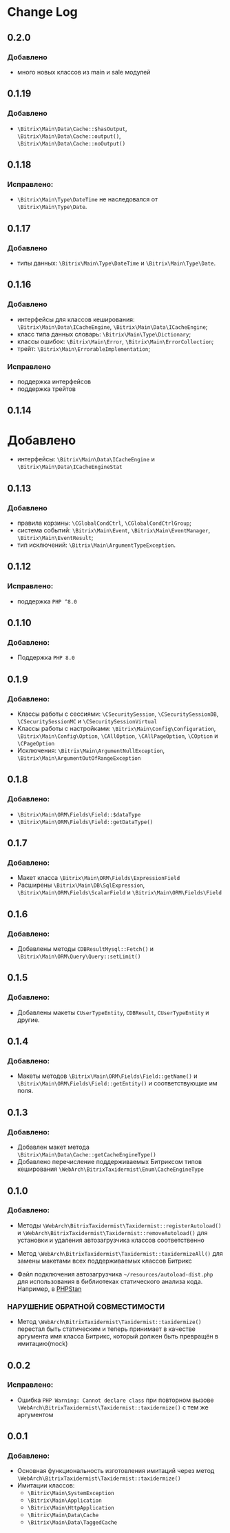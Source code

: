 # Change Log

0.2.0
------

### Добавлено

- много новых классов из main и sale модулей

0.1.19
------

### Добавлено

- `\Bitrix\Main\Data\Cache::$hasOutput`, `\Bitrix\Main\Data\Cache::output()`, `\Bitrix\Main\Data\Cache::noOutput()`

0.1.18
------

### Исправлено:

- `\Bitrix\Main\Type\DateTime` не наследовался от `\Bitrix\Main\Type\Date`.

0.1.17
------

### Добавлено

- типы данных: `\Bitrix\Main\Type\DateTime` и `\Bitrix\Main\Type\Date`.

0.1.16
------

### Добавлено

- интерфейсы для классов кеширования: `\Bitrix\Main\Data\ICacheEngine`, `\Bitrix\Main\Data\ICacheEngine`;
- класс типа данных словарь: `\Bitrix\Main\Type\Dictionary`;
- классы ошибок: `\Bitrix\Main\Error`, `\Bitrix\Main\ErrorCollection`;
- трейт: `\Bitrix\Main\ErrorableImplementation`;

### Исправлено

- поддержка интерфейсов
- поддержка трейтов

0.1.14
------

# Добавлено

- интерфейсы: `\Bitrix\Main\Data\ICacheEngine` и `\Bitrix\Main\Data\ICacheEngineStat`

0.1.13
------

### Добавлено

- правила корзины: `\CGlobalCondCtrl`, `\CGlobalCondCtrlGroup`;
- система событий: `\Bitrix\Main\Event`, `\Bitrix\Main\EventManager`, `\Bitrix\Main\EventResult`;
- тип исключений: `\Bitrix\Main\ArgumentTypeException`.

0.1.12
------

### Исправлено:

- поддержка `PHP ^8.0`

0.1.10
------

### Добавлено:

- Поддержка `PHP 8.0`

0.1.9
-----

### Добавлено:

- Классы работы с сессиями: `\CSecuritySession`, `\CSecuritySessionDB`, `\CSecuritySessionMC` и
  `\CSecuritySessionVirtual`
- Классы работы с настройками: `\Bitrix\Main\Config\Configuration`, `\Bitrix\Main\Config\Option`, `\CAllOption`,
  `\CAllPageOption`, `\COption` и `\CPageOption`
- Исключения: `\Bitrix\Main\ArgumentNullException`, `\Bitrix\Main\ArgumentOutOfRangeException`

0.1.8
-----

### Добавлено:

- `\Bitrix\Main\ORM\Fields\Field::$dataType`
- `\Bitrix\Main\ORM\Fields\Field::getDataType()`

0.1.7
-----

### Добавлено:

- Макет класса `\Bitrix\Main\ORM\Fields\ExpressionField`
- Расширены `\Bitrix\Main\DB\SqlExpression`, `\Bitrix\Main\ORM\Fields\ScalarField` и `\Bitrix\Main\ORM\Fields\Field`

0.1.6
-----

### Добавлено:

- Добавлены методы `CDBResultMysql::Fetch()` и `\Bitrix\Main\ORM\Query\Query::setLimit()`

0.1.5
-----

### Добавлено:

- Добавлены макеты `CUserTypeEntity`, `CDBResult`, `CUserTypeEntity` и другие.

0.1.4
-----

### Добавлено:

- Макеты методов `\Bitrix\Main\ORM\Fields\Field::getName()` и `\Bitrix\Main\ORM\Fields\Field::getEntity()` и
  соответствующие им поля.

0.1.3
-----

### Добавлено:

- Добавлен макет метода `\Bitrix\Main\Data\Cache::getCacheEngineType()`
- Добавлено перечисление поддерживаемых Битриксом типов кеширования `\WebArch\BitrixTaxidermist\Enum\CacheEngineType`

0.1.0
-----

### Добавлено:

- Методы `\WebArch\BitrixTaxidermist\Taxidermist::registerAutoload()` и
  `\WebArch\BitrixTaxidermist\Taxidermist::removeAutoload()` для установки и удаления автозагрузчика классов
  соответственно
- Метод `\WebArch\BitrixTaxidermist\Taxidermist::taxidermizeAll()` для замены макетами всех поддерживаемых классов
  Битрикс

- Файл подключения автозагрузчика `~/resources/autoload-dist.php` для использования в библиотеках статического анализа
  кода. Например, в [PHPStan](https://packagist.org/packages/phpstan/phpstan)

### НАРУШЕНИЕ ОБРАТНОЙ СОВМЕСТИМОСТИ

- Метод `\WebArch\BitrixTaxidermist\Taxidermist::taxidermize()` перестал быть статическим и теперь принимает в качестве
  аргумента имя класса Битрикс, который должен быть превращён в имитацию(mock)

0.0.2
-----

### Исправлено:

- Ошибка `PHP Warning: Cannot declare class` при повторном вызове
  `\WebArch\BitrixTaxidermist\Taxidermist::taxidermize()` с тем же аргументом

0.0.1
-----

### Добавлено:

- Основная функциональность изготовления имитаций через метод
  `\WebArch\BitrixTaxidermist\Taxidermist::taxidermize()`
- Имитации классов:
    - `\Bitrix\Main\SystemException`
    - `\Bitrix\Main\Application`
    - `\Bitrix\Main\HttpApplication`
    - `\Bitrix\Main\Data\Cache`
    - `\Bitrix\Main\Data\TaggedCache`
